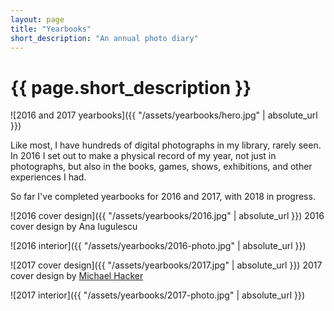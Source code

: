 ```yaml
---
layout: page
title: "Yearbooks"
short_description: "An annual photo diary"
---
```


# {{ page.short_description }}

![2016 and 2017 yearbooks]({{ "/assets/yearbooks/hero.jpg" | absolute_url }})

Like most, I have hundreds of digital photographs in my library, rarely seen. In 2016 I set out to make a physical record of my year, not just in photographs, but also in the books, games, shows, exhibitions, and other experiences I had.

So far I've completed yearbooks for 2016 and 2017, with 2018 in progress.

![2016 cover design]({{ "/assets/yearbooks/2016.jpg" | absolute_url }})
<span class="post-meta">2016 cover design by Ana Iugulescu</span>

![2016 interior]({{ "/assets/yearbooks/2016-photo.jpg" | absolute_url }})

![2017 cover design]({{ "/assets/yearbooks/2017.jpg" | absolute_url }})
<span class="post-meta">2017 cover design by [Michael Hacker](http://www.michaelhacker.at/)</span>

![2017 interior]({{ "/assets/yearbooks/2017-photo.jpg" | absolute_url }})